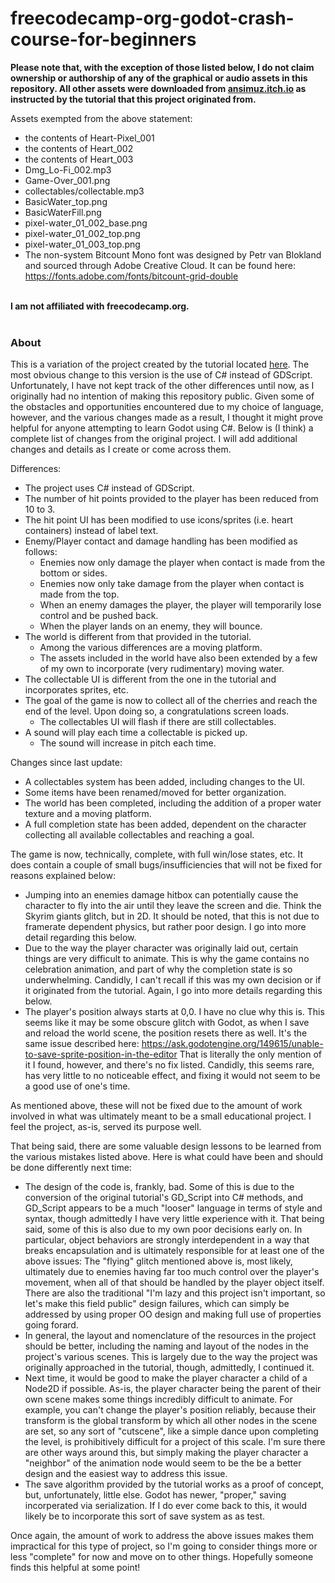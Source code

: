 # freecodecamp-org-godot-crash-course-for-beginners

**Please note that, with the exception of those listed below, I do not claim ownership or authorship of any of the graphical or audio assets in this repository. All other assets were downloaded from [ansimuz.itch.io](https://ansimuz.itch.io/sunny-land-pixel-game-art) as instructed by the tutorial that this project originated from.**
  
Assets exempted from the above statement:
- the contents of Heart-Pixel_001 
- the contents of Heart_002
- the contents of Heart_003
- Dmg_Lo-Fi_002.mp3
- Game-Over_001.png
- collectables/collectable.mp3
- BasicWater_top.png
- BasicWaterFill.png
- pixel-water_01_002_base.png
- pixel-water_01_002_top.png
- pixel-water_01_003_top.png
- The non-system Bitcount Mono font was designed by Petr van Blokland and sourced through Adobe Creative Cloud. It can be found here: https://fonts.adobe.com/fonts/bitcount-grid-double
<br /><br />

**I am not affiliated with freecodecamp.org.**
<br /><br />

### About
This is a variation of the project created by the tutorial located [here](https://www.youtube.com/watch?v=S8lMTwSRoRg&ab_channel=freeCodeCamp.org). The most obvious change to this version is the use of C# instead of GDScript. Unfortunately, I have not kept track of the other differences until now, as I originally had no intention of making this repository public. Given some of the obstacles and opportunities encountered due to my choice of language, however, and the various changes made as a result, I thought it might prove helpful for anyone attempting to learn Godot using C#. Below is (I think) a complete list of changes from the original project. I will add additional changes and details as I create or come across them.

  Differences:
  - The project uses C# instead of GDScript.
  - The number of hit points provided to the player has been reduced from 10 to 3.
  - The hit point UI has been modified to use icons/sprites (i.e. heart containers) instead of label text.
  - Enemy/Player contact and damage handling has been modified as follows:
    - Enemies now only damage the player when contact is made from the bottom or sides.
    - Enemies now only take damage from the player when contact is made from the top.
    - When an enemy damages the player, the player will temporarily lose control and be pushed back.
    - When the player lands on an enemy, they will bounce.
  - The world is different from that provided in the tutorial.
    - Among the various differences are a moving platform.
    - The assets included in the world have also been extended by a few of my own to incorporate (very rudimentary) moving water.
  - The collectable UI is different from the one in the tutorial and incorporates sprites, etc.
  - The goal of the game is now to collect all of the cherries and reach the end of the level. Upon doing so, a congratulations screen loads.
    - The collectables UI will flash if there are still collectables.
  - A sound will play each time a collectable is picked up.
    - The sound will increase in pitch each time.
  
  Changes since last update:
  - A collectables system has been added, including changes to the UI.
  - Some items have been renamed/moved for better organization.
  - The world has been completed, including the addition of a proper water texture and a moving platform.
  - A full completion state has been added, dependent on the character collecting all available collectables and reaching a goal.

The game is now, technically, complete, with full win/lose states, etc. It does contain a couple of small bugs/insufficiencies that will not be fixed for reasons explained below:
  - Jumping into an enemies damage hitbox can potentially cause the character to fly into the air until they leave the screen and die. Think the Skyrim giants glitch, but in 2D. It should be noted, that this is not due to framerate dependent physics, but rather poor design. I go into more detail regarding this below.
  - Due to the way the player character was originally laid out, certain things are very difficult to animate. This is why the game contains no celebration animation, and part of why the completion state is so underwhelming. Candidly, I can't recall if this was my own decision or if it originated from the tutorial. Again, I go into more details regarding this below.
  - The player's position always starts at 0,0. I have no clue why this is. This seems like it may be some obscure glitch with Godot, as when I save and reload the world scene, the position resets there as well. It's the same issue described here: https://ask.godotengine.org/149615/unable-to-save-sprite-position-in-the-editor That is literally the only mention of it I found, however, and there's no fix listed. Candidly, this seems rare, has very little to no noticeable effect, and fixing it would not seem to be a good use of one's time.

As mentioned above, these will not be fixed due to the amount of work involved in what was ultimately meant to be a small educational project. I feel the project, as-is, served its purpose well.

That being said, there are some valuable design lessons to be learned from the various mistakes listed above. Here is what could have been and should be done differently next time:
  - The design of the code is, frankly, bad. Some of this is due to the conversion of the original tutorial's GD_Script into C# methods, and GD_Script appears to be a much "looser" language in terms of style and syntax, though admittedly I have very little experience with it. That being said, some of this is also due to my own poor decisions early on. In particular, object behaviors are strongly interdependent in a way that breaks encapsulation and is ultimately responsible for at least one of the above issues: The "flying" glitch mentioned above is, most likely, ultimately due to enemies having far too much control over the player's movement, when all of that should be handled by the player object itself. There are also the traditional "I'm lazy and this project isn't important, so let's make this field public" design failures, which can simply be addressed by using proper OO design and making full use of properties going forard.
  - In general, the layout and nomenclature of the resources in the project should be better, including the naming and layout of the nodes in the project's various scenes. This is largely due to the way the project was originally approached in the tutorial, though, admittedly, I continued it.
  - Next time, it would be good to make the player character a child of a Node2D if possible. As-is, the player character being the parent of their own scene makes some things incredibly difficult to animate. For example, you can't change the player's position reliably, because their transform is the global transform by which all other nodes in the scene are set, so any sort of "cutscene", like a simple dance upon completing the level, is prohibitively difficult for a project of this scale. I'm sure there are other ways around this, but simply making the player character a "neighbor" of the animation node would seem to be the be a better design and the easiest way to address this issue.
  - The save algorithm provided by the tutorial works as a proof of concept, but, unfortunately, little else. Godot has newer, "proper," saving incorperated via serialization. If I do ever come back to this, it would likely be to incorporate this sort of save system as as test.

  Once again, the amount of work to address the above issues makes them impractical for this type of project, so I'm going to consider things more or less "complete" for now and move on to other things. Hopefully someone finds this helpful at some point!